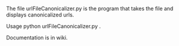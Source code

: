 The file urlFileCanonicalizer.py is the program that takes the file and displays canonicalized urls.

Usage python urlFileCanonicalizer.py <filename> .

Documentation is in wiki.
